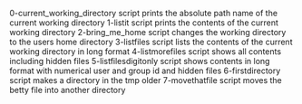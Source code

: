 0-current_working_directory script prints the absolute path name of the current working directory
1-listit script prints the contents of the current working directory
2-bring_me_home script changes the working directory to the users home directory
3-listfiles script lists the contents of the current working directory in long format
4-listmorefiles script shows all contents including hidden files
5-listfilesdigitonly script shows contents in long format with numerical user and group id and hidden files
6-firstdirectory script makes a directory in the tmp older
7-movethatfile script moves the betty file into another directory
